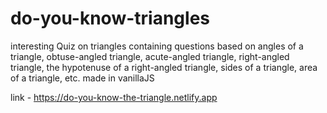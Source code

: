 # do-you-know-triangles

interesting Quiz on triangles containing questions based on angles of a triangle, obtuse-angled triangle, acute-angled triangle, right-angled triangle, the hypotenuse of a right-angled triangle, sides of a triangle, area of a triangle, etc. made in vanillaJS

link - https://do-you-know-the-triangle.netlify.app

